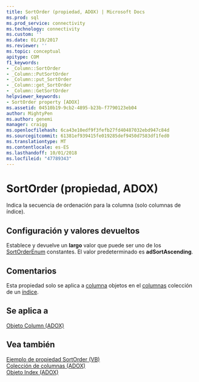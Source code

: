 ```yaml
---
title: SortOrder (propiedad, ADOX) | Microsoft Docs
ms.prod: sql
ms.prod_service: connectivity
ms.technology: connectivity
ms.custom: ''
ms.date: 01/19/2017
ms.reviewer: ''
ms.topic: conceptual
apitype: COM
f1_keywords:
- _Column::SortOrder
- _Column::PutSortOrder
- _Column::put_SortOrder
- _Column::get_SortOrder
- _Column::GetSortOrder
helpviewer_keywords:
- SortOrder property [ADOX]
ms.assetid: 04510b19-9cb2-4895-b23b-f7790123eb04
author: MightyPen
ms.author: genemi
manager: craigg
ms.openlocfilehash: 6ca43e10edf9f3fefb27fd40487032ebd947c84d
ms.sourcegitcommit: 61381ef939415fe019285def9450d7583df1fed0
ms.translationtype: MT
ms.contentlocale: es-ES
ms.lasthandoff: 10/01/2018
ms.locfileid: "47789343"
---
```

# <a name="sortorder-property-adox"></a>SortOrder (propiedad, ADOX)
Indica la secuencia de ordenación para la columna (solo columnas de índice).  
  
## <a name="settings-and-return-values"></a>Configuración y valores devueltos  
 Establece y devuelve un **largo** valor que puede ser uno de los [SortOrderEnum](../../../ado/reference/adox-api/sortorderenum.md) constantes. El valor predeterminado es **adSortAscending**.  
  
## <a name="remarks"></a>Comentarios  
 Esta propiedad solo se aplica a [columna](../../../ado/reference/adox-api/column-object-adox.md) objetos en el [columnas](../../../ado/reference/adox-api/columns-collection-adox.md) colección de un [índice](../../../ado/reference/adox-api/index-object-adox.md).  
  
## <a name="applies-to"></a>Se aplica a  
 [Objeto Column (ADOX)](../../../ado/reference/adox-api/column-object-adox.md)  
  
## <a name="see-also"></a>Vea también  
 [Ejemplo de propiedad SortOrder (VB)](../../../ado/reference/adox-api/sortorder-property-example-vb.md)   
 [Colección de columnas (ADOX)](../../../ado/reference/adox-api/columns-collection-adox.md)   
 [Objeto Index (ADOX)](../../../ado/reference/adox-api/index-object-adox.md)
